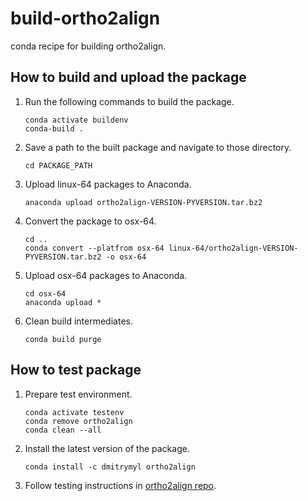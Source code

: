 # build-ortho2align
conda recipe for building ortho2align.

## How to build and upload the package
1. Run the following commands to build the package.
    ```{bash}
    conda activate buildenv
    conda-build .
    ```
2. Save a path to the built package and navigate to those directory.
    ```{bash}
    cd PACKAGE_PATH
    ```
3. Upload linux-64 packages to Anaconda.
    ```{bash}
    anaconda upload ortho2align-VERSION-PYVERSION.tar.bz2
    ```
4. Convert the package to osx-64.
    ```{bash}
    cd ..
    conda convert --platfrom osx-64 linux-64/ortho2align-VERSION-PYVERSION.tar.bz2 -o osx-64
    ```
5. Upload osx-64 packages to Anaconda.
    ```{bash}
    cd osx-64
    anaconda upload *
    ```
6. Clean build intermediates.
    ```{bash}
    conda build purge
    ```

## How to test package
1. Prepare test environment.
    ```{bash}
    conda activate testenv
    conda remove ortho2align
    conda clean --all
    ```
2. Install the latest version of the package.
    ```{bash}
    conda install -c dmitrymyl ortho2align
    ```
3. Follow testing instructions in [ortho2align repo](https://github.com/dmitrymyl/ortho2align#testing).